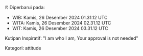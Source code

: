 ⏰ Diperbarui pada:
- WIB: Kamis, 26 Desember 2024 01.31.12 UTC
- WITA: Kamis, 26 Desember 2024 02.31.12 UTC
- WIT: Kamis, 26 Desember 2024 03.31.12 UTC

Kutipan Inspiratif:
"I am who I am, Your approval is not needed"


Kategori: attitude


